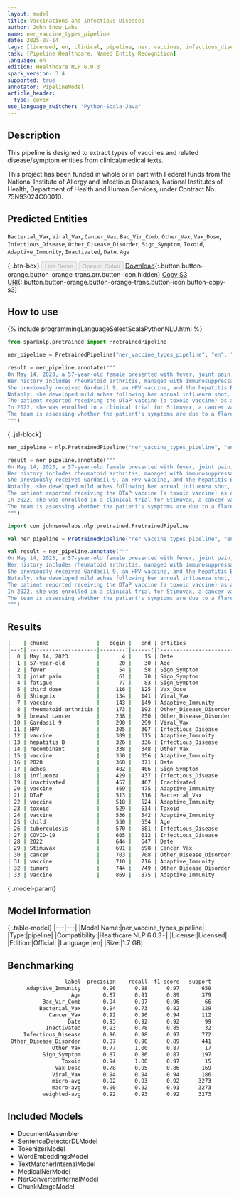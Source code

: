 ```yaml
---
layout: model
title: Vaccinations and Infectious Diseases
author: John Snow Labs
name: ner_vaccine_types_pipeline
date: 2025-07-14
tags: [licensed, en, clinical, pipeline, ner, vaccines, infectious_diseases]
task: [Pipeline Healthcare, Named Entity Recognition]
language: en
edition: Healthcare NLP 6.0.3
spark_version: 3.4
supported: true
annotator: PipelineModel
article_header:
  type: cover
use_language_switcher: "Python-Scala-Java"
---
```


## Description

This pipeline is designed to extract types of vaccines and related disease/symptom entities from clinical/medical texts.

This project has been funded in whole or in part with Federal funds from the National Institute of Allergy and Infectious Diseases, National Institutes of Health, Department of Health and Human Services, under Contract No. 75N93024C00010.

## Predicted Entities

`Bacterial_Vax`, `Viral_Vax`, `Cancer_Vax`, `Bac_Vir_Comb`, `Other_Vax`, `Vax_Dose`, `Infectious_Disease`, `Other_Disease_Disorder`, `Sign_Symptom`, `Toxoid`, `Adaptive_Immunity`, `Inactivated`, `Date`, `Age`


{:.btn-box}
<button class="button button-orange" disabled>Live Demo</button>
<button class="button button-orange" disabled>Open in Colab</button>
[Download](https://s3.amazonaws.com/auxdata.johnsnowlabs.com/clinical/models/ner_vaccine_types_pipeline_en_6.0.3_3.4_1752516272515.zip){:.button.button-orange.button-orange-trans.arr.button-icon.hidden}
[Copy S3 URI](s3://auxdata.johnsnowlabs.com/clinical/models/ner_vaccine_types_pipeline_en_6.0.3_3.4_1752516272515.zip){:.button.button-orange.button-orange-trans.button-icon.button-copy-s3}

## How to use



<div class="tabs-box" markdown="1">
{% include programmingLanguageSelectScalaPythonNLU.html %}
  
```python
from sparknlp.pretrained import PretrainedPipeline

ner_pipeline = PretrainedPipeline("ner_vaccine_types_pipeline", "en", "clinical/models")

result = ner_pipeline.annotate("""
On May 14, 2023, a 57-year-old female presented with fever, joint pain, and fatigue three days after receiving her third dose of the Shingrix vaccine.
Her history includes rheumatoid arthritis, managed with immunosuppressants, and prior breast cancer in remission.
She previously received Gardasil 9, an HPV vaccine, and the hepatitis B recombinant vaccine series in 2020.
Notably, she developed mild aches following her annual influenza shot, which is an inactivated vaccine.
The patient reported receiving the DTaP vaccine (a toxoid vaccine) as a child. She also had tuberculosis as a teenager and had COVID-19 twice during the pandemic.
In 2022, she was enrolled in a clinical trial for Stimuvax, a cancer vaccine targeting MUC1-expressing tumors.
The team is assessing whether the patient's symptoms are due to a flare in her autoimmune disease or a delayed viral vaccine reaction.
""")
```

{:.jsl-block}
```python
ner_pipeline = nlp.PretrainedPipeline("ner_vaccine_types_pipeline", "en", "clinical/models")

result = ner_pipeline.annotate("""
On May 14, 2023, a 57-year-old female presented with fever, joint pain, and fatigue three days after receiving her third dose of the Shingrix vaccine.
Her history includes rheumatoid arthritis, managed with immunosuppressants, and prior breast cancer in remission.
She previously received Gardasil 9, an HPV vaccine, and the hepatitis B recombinant vaccine series in 2020.
Notably, she developed mild aches following her annual influenza shot, which is an inactivated vaccine.
The patient reported receiving the DTaP vaccine (a toxoid vaccine) as a child. She also had tuberculosis as a teenager and had COVID-19 twice during the pandemic.
In 2022, she was enrolled in a clinical trial for Stimuvax, a cancer vaccine targeting MUC1-expressing tumors.
The team is assessing whether the patient's symptoms are due to a flare in her autoimmune disease or a delayed viral vaccine reaction.
""")
```

```scala
import com.johnsnowlabs.nlp.pretrained.PretrainedPipeline

val ner_pipeline = PretrainedPipeline("ner_vaccine_types_pipeline", "en", "clinical/models")

val result = ner_pipeline.annotate("""
On May 14, 2023, a 57-year-old female presented with fever, joint pain, and fatigue three days after receiving her third dose of the Shingrix vaccine.
Her history includes rheumatoid arthritis, managed with immunosuppressants, and prior breast cancer in remission.
She previously received Gardasil 9, an HPV vaccine, and the hepatitis B recombinant vaccine series in 2020.
Notably, she developed mild aches following her annual influenza shot, which is an inactivated vaccine.
The patient reported receiving the DTaP vaccine (a toxoid vaccine) as a child. She also had tuberculosis as a teenager and had COVID-19 twice during the pandemic.
In 2022, she was enrolled in a clinical trial for Stimuvax, a cancer vaccine targeting MUC1-expressing tumors.
The team is assessing whether the patient's symptoms are due to a flare in her autoimmune disease or a delayed viral vaccine reaction.
""")
```
</div>

## Results

```bash
|    | chunks               |   begin |   end | entities               |
|---:|:---------------------|--------:|------:|:-----------------------|
|  0 | May 14, 2023         |       4 |    15 | Date                   |
|  1 | 57-year-old          |      20 |    30 | Age                    |
|  2 | fever                |      54 |    58 | Sign_Symptom           |
|  3 | joint pain           |      61 |    70 | Sign_Symptom           |
|  4 | fatigue              |      77 |    83 | Sign_Symptom           |
|  5 | third dose           |     116 |   125 | Vax_Dose               |
|  6 | Shingrix             |     134 |   141 | Viral_Vax              |
|  7 | vaccine              |     143 |   149 | Adaptive_Immunity      |
|  8 | rheumatoid arthritis |     173 |   192 | Other_Disease_Disorder |
|  9 | breast cancer        |     238 |   250 | Other_Disease_Disorder |
| 10 | Gardasil 9           |     290 |   299 | Viral_Vax              |
| 11 | HPV                  |     305 |   307 | Infectious_Disease     |
| 12 | vaccine              |     309 |   315 | Adaptive_Immunity      |
| 13 | hepatitis B          |     326 |   336 | Infectious_Disease     |
| 14 | recombinant          |     338 |   348 | Other_Vax              |
| 15 | vaccine              |     350 |   356 | Adaptive_Immunity      |
| 16 | 2020                 |     368 |   371 | Date                   |
| 17 | aches                |     402 |   406 | Sign_Symptom           |
| 18 | influenza            |     429 |   437 | Infectious_Disease     |
| 19 | inactivated          |     457 |   467 | Inactivated            |
| 20 | vaccine              |     469 |   475 | Adaptive_Immunity      |
| 21 | DTaP                 |     513 |   516 | Bacterial_Vax          |
| 22 | vaccine              |     518 |   524 | Adaptive_Immunity      |
| 23 | toxoid               |     529 |   534 | Toxoid                 |
| 24 | vaccine              |     536 |   542 | Adaptive_Immunity      |
| 25 | child                |     550 |   554 | Age                    |
| 26 | tuberculosis         |     570 |   581 | Infectious_Disease     |
| 27 | COVID-19             |     605 |   612 | Infectious_Disease     |
| 28 | 2022                 |     644 |   647 | Date                   |
| 29 | Stimuvax             |     691 |   698 | Cancer_Vax             |
| 30 | cancer               |     703 |   708 | Other_Disease_Disorder |
| 31 | vaccine              |     710 |   716 | Adaptive_Immunity      |
| 32 | tumors               |     744 |   749 | Other_Disease_Disorder |
| 33 | vaccine              |     869 |   875 | Adaptive_Immunity      |
```

{:.model-param}
## Model Information

{:.table-model}
|---|---|
|Model Name:|ner_vaccine_types_pipeline|
|Type:|pipeline|
|Compatibility:|Healthcare NLP 6.0.3+|
|License:|Licensed|
|Edition:|Official|
|Language:|en|
|Size:|1.7 GB|


## Benchmarking

```bash
                  label  precision    recall  f1-score   support
      Adaptive_Immunity       0.96      0.98      0.97       659
                    Age       0.87      0.91      0.89       379
           Bac_Vir_Comb       0.94      0.97      0.96        66
          Bacterial_Vax       0.94      0.73      0.82       129
             Cancer_Vax       0.92      0.96      0.94       112
                   Date       0.93      0.92      0.92        99
            Inactivated       0.93      0.78      0.85        32
     Infectious_Disease       0.96      0.98      0.97       772
 Other_Disease_Disorder       0.87      0.90      0.89       441
              Other_Vax       0.77      1.00      0.87        17
           Sign_Symptom       0.87      0.86      0.87       197
                 Toxoid       0.94      1.00      0.97        15
               Vax_Dose       0.78      0.95      0.86       169
              Viral_Vax       0.94      0.94      0.94       186
              micro-avg       0.92      0.93      0.92      3273
              macro-avg       0.90      0.92      0.91      3273
           weighted-avg       0.92      0.93      0.92      3273

```

## Included Models

- DocumentAssembler
- SentenceDetectorDLModel
- TokenizerModel
- WordEmbeddingsModel
- TextMatcherInternalModel
- MedicalNerModel
- NerConverterInternalModel
- ChunkMergeModel

